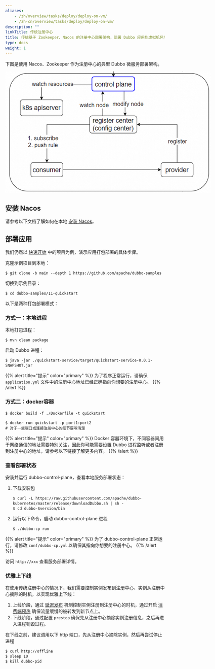 ```yaml
---
aliases:
    - /zh/overview/tasks/deploy/deploy-on-vm/
    - /zh-cn/overview/tasks/deploy/deploy-on-vm/
description: ""
linkTitle: 传统注册中心
title: 传统基于 Zookeeper、Nacos 的注册中心部署架构，部署 Dubbo 应用到虚拟机环境
type: docs
weight: 1
---
```


下图是使用 Nacos、Zookeeper 作为注册中心的典型 Dubbo 微服务部署架构。

<img src="/imgs/v3/manual/java/tutorial/kubernetes/kubernetes.png" style="max-width:650px;height:auto;" />

## 安装 Nacos
请参考以下文档了解如何在本地 [安装 Nacos]()。

## 部署应用
我们仍然以 [快速开始]() 中的项目为例，演示应用打包部署的具体步骤。

克隆示例项目到本地：
```shell
$ git clone -b main --depth 1 https://github.com/apache/dubbo-samples
````

切换到示例目录：
```shell
$ cd dubbo-samples/11-quickstart
```

以下是两种打包部署模式：

### 方式一：本地进程

本地打包进程：
```shell
$ mvn clean package
```

启动 Dubbo 进程：
```shell
$ java -jar ./quickstart-service/target/quickstart-service-0.0.1-SNAPSHOT.jar
```

{{% alert title="提示" color="primary" %}}
为了程序正常运行，请确保 `application.yml` 文件中的注册中心地址已经正确指向你想要的注册中心。
{{% /alert %}}

### 方式二：docker容器

```shell
$ docker build -f ./Dockerfile -t quickstart
```

```shell
$ docker run quickstart -p port1:port2
# 对于一些端口或连接注册中心的细节要写清楚
```

{{% alert title="提示" color="primary" %}}
Docker 容器环境下，不同容器间用于网络通信的地址需要特别关注，因此你可能需要设置 Dubbo 进程监听或者注册到注册中心的地址，请参考以下链接了解更多内容。
{{% /alert %}}

### 查看部署状态
安装并运行 dubbo-control-plane，查看本地服务部署状态：

1. 下载安装包

	```shell
	$ curl -L https://raw.githubusercontent.com/apache/dubbo-kubernetes/master/release/downloadDubbo.sh | sh -
	$ cd dubbo-$version/bin
	```

2. 运行以下命令，启动 dubbo-control-plane 进程
	```shell
	$ ./dubbo-cp run
	```

{{% alert title="提示" color="primary" %}}
为了 dubbo-control-plane 正常运行，请修改 `conf/dubbo-cp.yml` 以确保其指向你想要的注册中心。
{{% /alert %}}

访问 `http://xxx` 查看服务部署详情。

### 优雅上下线
在使用传统注册中心的情况下，我们需要控制实例发布到注册中心、实例从注册中心摘除的时机，以实现优雅上下线：
1. 上线阶段，通过 [延迟发布]() 机制控制实例注册到注册中心的时机，通过开启 [消费端预热]() 确保流量缓慢的被转发到新节点上。
2. 下线阶段，通过配置 `prestop` 确保先从注册中心摘除实例注册信息，之后再进入进程销毁过程。

在下线之前，建议调用以下 http 端口，先从注册中心摘除实例，然后再尝试停止进程

```shell
$ curl http://offline
$ sleep 10
$ kill dubbo-pid
```